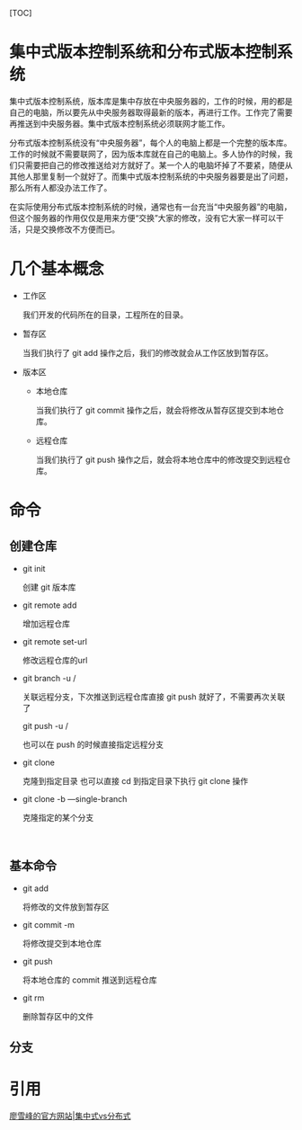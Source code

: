 [TOC]

# 集中式版本控制系统和分布式版本控制系统

集中式版本控制系统，版本库是集中存放在中央服务器的，工作的时候，用的都是自己的电脑，所以要先从中央服务器取得最新的版本，再进行工作。工作完了需要再推送到中央服务器。集中式版本控制系统必须联网才能工作。

分布式版本控制系统没有“中央服务器”，每个人的电脑上都是一个完整的版本库。工作的时候就不需要联网了，因为版本库就在自己的电脑上。多人协作的时候，我们只需要把自己的修改推送给对方就好了。某一个人的电脑坏掉了不要紧，随便从其他人那里复制一个就好了。而集中式版本控制系统的中央服务器要是出了问题，那么所有人都没办法工作了。

在实际使用分布式版本控制系统的时候，通常也有一台充当“中央服务器”的电脑，但这个服务器的作用仅仅是用来方便“交换”大家的修改，没有它大家一样可以干活，只是交换修改不方便而已。

# 几个基本概念

* 工作区

  我们开发的代码所在的目录，工程所在的目录。

* 暂存区

  当我们执行了 git add 操作之后，我们的修改就会从工作区放到暂存区。

* 版本区

  * 本地仓库

    当我们执行了 git commit 操作之后，就会将修改从暂存区提交到本地仓库。

  * 远程仓库

    当我们执行了 git push 操作之后，就会将本地仓库中的修改提交到远程仓库。

# 命令

## 创建仓库

* git init 

  创建 git 版本库

* git remote add <remote-name>  <remote-url>

  增加远程仓库

* git remote set-url <remote-name> <remote-url>

  修改远程仓库的url

* git branch -u <remote-name>/<branch-name>

  关联远程分支，下次推送到远程仓库直接 git push 就好了，不需要再次关联了

  git push -u <remote-name>/<branch-name>

  也可以在 push 的时候直接指定远程分支

* git clone <remote-url> <path>

  克隆到指定目录 也可以直接 cd 到指定目录下执行 git clone 操作

* git clone -b <branch-name> —single-branch <remote-url>

  克隆指定的某个分支

  ​

## 基本命令

* git add <file-name>

  将修改的文件放到暂存区

* git commit -m <description>

  将修改提交到本地仓库

* git push 

  将本地仓库的 commit 推送到远程仓库

* git rm <file-name>

  删除暂存区中的文件


## 分支




# 引用

[廖雪峰的官方网站|集中式vs分布式](https://www.liaoxuefeng.com/wiki/0013739516305929606dd18361248578c67b8067c8c017b000/001374027586935cf69c53637d8458c9aec27dd546a6cd6000)